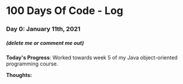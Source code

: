 # 100 Days Of Code - Log

### Day 0: January 11th, 2021
##### (delete me or comment me out)

**Today's Progress**: Worked towards week 5 of my Java object-oriented programming course. 

**Thoughts:** 

